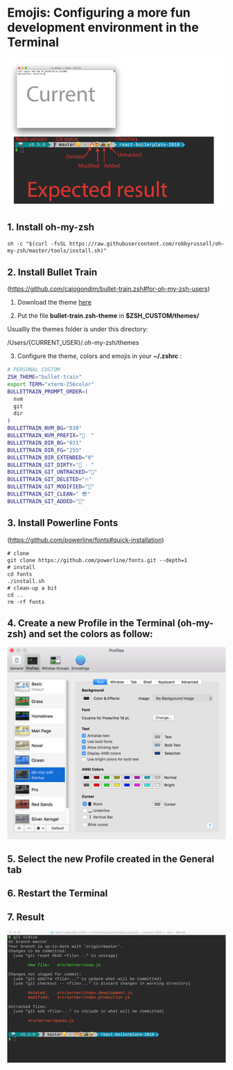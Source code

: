 # Emojis: Configuring a more fun development environment in the Terminal
![Expected result](/expected-result.png)
## 1. Install oh-my-zsh
```
sh -c "$(curl -fsSL https://raw.githubusercontent.com/robbyrussell/oh-my-zsh/master/tools/install.sh)"
```

## 2. Install Bullet Train
(https://github.com/caiogondim/bullet-train.zsh#for-oh-my-zsh-users)

1. Download the theme [here](http://raw.github.com/caiogondim/bullet-train-oh-my-zsh-theme/master/bullet-train.zsh-theme)

2. Put the file **bullet-train.zsh-theme** in **$ZSH_CUSTOM/themes/**

  Usuallly the themes folder is under this directory:

  /Users/{CURRENT_USER}/.oh-my-zsh/themes

3. Configure the theme, colors and emojis in your **~/.zshrc** :
```bash
# PERSONAL CUSTOM
ZSH_THEME="bullet-train"
export TERM="xterm-256color"
BULLETTRAIN_PROMPT_ORDER=(
  nvm
  git
  dir
)
BULLETTRAIN_NVM_BG="030"
BULLETTRAIN_NVM_PREFIX="🤖  "
BULLETTRAIN_DIR_BG="031"
BULLETTRAIN_DIR_FG="255"
BULLETTRAIN_DIR_EXTENDED="0"
BULLETTRAIN_GIT_DIRTY="🤔 - "
BULLETTRAIN_GIT_UNTRACKED="🥑"
BULLETTRAIN_GIT_DELETED="🔥"
BULLETTRAIN_GIT_MODIFIED="🍺"
BULLETTRAIN_GIT_CLEAN=" 😎"
BULLETTRAIN_GIT_ADDED="🚜"
```

## 3. Install Powerline Fonts
(https://github.com/powerline/fonts#quick-installation)
```
# clone
git clone https://github.com/powerline/fonts.git --depth=1
# install
cd fonts
./install.sh
# clean-up a bit
cd ..
rm -rf fonts
```

## 4. Create a new Profile in the Terminal (oh-my-zsh) and set the colors as follow:
![Expected result](/profile2.png)

## 5. Select the new Profile created in the General tab
## 6. Restart the Terminal
## 7. Result
![Result](/result2.png)
